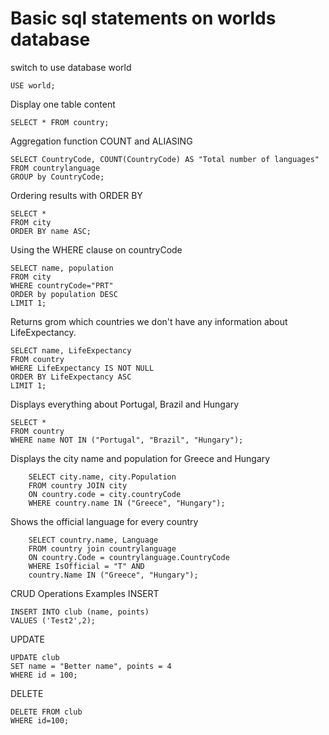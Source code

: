 
# Basic sql statements on worlds database

switch to use database world
```
USE world;
```

Display one table content
```
SELECT * FROM country;
```

Aggregation function COUNT and ALIASING
```
SELECT CountryCode, COUNT(CountryCode) AS "Total number of languages"
FROM countrylanguage
GROUP by CountryCode;
```

Ordering results with ORDER BY
```
SELECT * 
FROM city
ORDER BY name ASC;
```

Using the WHERE clause on countryCode
```
SELECT name, population 
FROM city
WHERE countryCode="PRT"
ORDER by population DESC
LIMIT 1;
```
Returns grom which countries we don't have any information about LifeExpectancy. 
```
SELECT name, LifeExpectancy 
FROM country
WHERE LifeExpectancy IS NOT NULL
ORDER BY LifeExpectancy ASC
LIMIT 1;
```

Displays everything about Portugal, Brazil and Hungary
```
SELECT *
FROM country
WHERE name NOT IN ("Portugal", "Brazil", "Hungary");
```

Displays the city name and population for Greece and Hungary
```
    SELECT city.name, city.Population
    FROM country JOIN city
    ON country.code = city.countryCode
    WHERE country.name IN ("Greece", "Hungary");
```
Shows the official language for every country
```
    SELECT country.name, Language
    FROM country join countrylanguage
    ON country.Code = countrylanguage.CountryCode
    WHERE IsOfficial = "T" AND
    country.Name IN ("Greece", "Hungary");
```



CRUD Operations Examples
INSERT
```
INSERT INTO club (name, points) 
VALUES ('Test2',2);
```

UPDATE
```
UPDATE club
SET name = "Better name", points = 4
WHERE id = 100; 
```

DELETE
```
DELETE FROM club 
WHERE id=100;
```


